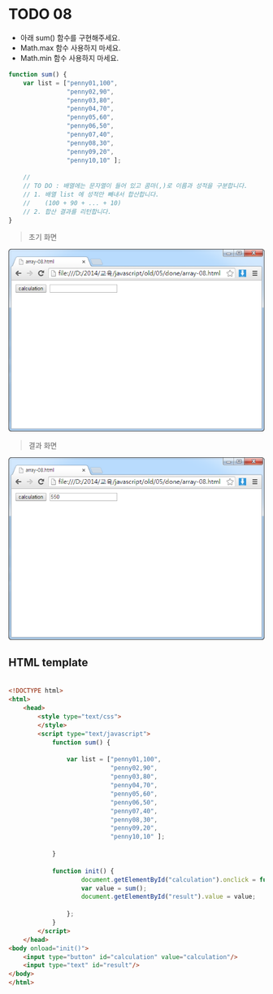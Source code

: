 ﻿TODO 08
========

* 아래 sum() 함수를 구현해주세요.
* Math.max 함수 사용하지 마세요.
* Math.min 함수 사용하지 마세요.

```javascript
function sum() {
	var list = ["penny01,100", 
				"penny02,90",
				"penny03,80",
				"penny04,70",
				"penny05,60",
				"penny06,50",
				"penny07,40",
				"penny08,30",
				"penny09,20",
				"penny10,10" ];
		
	//
	// TO DO : 배열에는 문자열이 들어 있고 콤마(,)로 이름과 성적을 구분합니다. 
	// 1. 배열 list 에 성적만 빼내서 합산합니다.
	//    (100 + 90 + ... + 10)
	// 2. 합산 결과를 리턴합니다.
}

```

> 초기 화면

![TODO08](https://raw.githubusercontent.com/lightsh/jsstudy/master/05/todo/images/todo_08.png)


>  결과 화면

![TODO08](https://raw.githubusercontent.com/lightsh/jsstudy/master/05/todo/images/todo_08_result.png)

## HTML template

```html

<!DOCTYPE html> 
<html>
	<head>
		<style type="text/css">
		</style>
		<script type="text/javascript">
			function sum() {

				var list = ["penny01,100", 
				            "penny02,90",
							"penny03,80",
							"penny04,70",
							"penny05,60",
							"penny06,50",
							"penny07,40",
							"penny08,30",
							"penny09,20",
							"penny10,10" ];
				
			}
			
			function init() {
					document.getElementById("calculation").onclick = function() {
					var value = sum();
					document.getElementById("result").value = value;
					
				};
			}			
		</script>
	</head>
<body onload="init()">               
	<input type="button" id="calculation" value="calculation"/>        
	<input type="text" id="result"/> 
</body>
</html>

```
